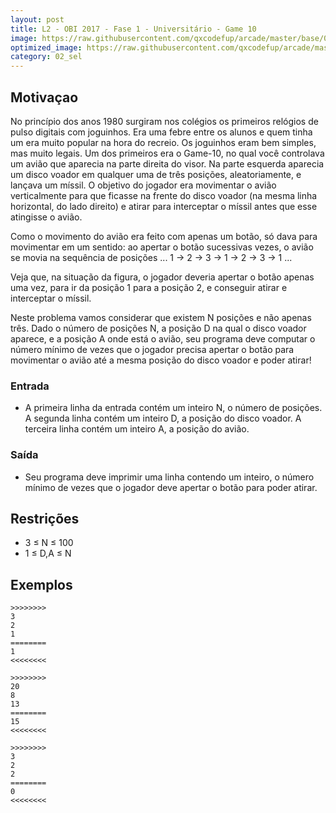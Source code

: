 ```yaml
---
layout: post
title: L2 - OBI 2017 - Fase 1 - Universitário - Game 10
image: https://raw.githubusercontent.com/qxcodefup/arcade/master/base/019/__capa.jpg
optimized_image: https://raw.githubusercontent.com/qxcodefup/arcade/master/base/.thumb/019/Readme.jpg
category: 02_sel
---
```

<!-- DON'T EDIT THIS FILE, GENERATED BY SCRIPT -->
<!-- DON'T EDIT THIS FILE, GENERATED BY SCRIPT -->
<!-- DON'T EDIT THIS FILE, GENERATED BY SCRIPT -->
<!-- DON'T EDIT THIS FILE, GENERATED BY SCRIPT -->
<!-- DON'T EDIT THIS FILE, GENERATED BY SCRIPT -->

## Motivaçao

No princípio dos anos 1980 surgiram nos colégios os primeiros relógios de pulso digitais com joguinhos. Era uma febre entre os alunos e quem tinha um era muito popular na hora do recreio. Os joguinhos eram bem simples, mas muito legais. Um dos primeiros era o Game-10, no qual você controlava um avião que aparecia na parte direita do visor. Na parte esquerda aparecia um disco voador em qualquer uma de três posições, aleatoriamente, e lançava um míssil. O objetivo do jogador era movimentar o avião verticalmente para que ficasse na frente do disco voador (na mesma linha horizontal, do lado direito) e atirar para interceptar o míssil antes que esse atingisse o avião.



Como o movimento do avião era feito com apenas um botão, só dava para movimentar em um sentido: ao apertar o botão sucessivas vezes, o avião se movia na sequência de posições ... 1 → 2 → 3 → 1 → 2 → 3 → 1 ...

Veja que, na situação da figura, o jogador deveria apertar o botão apenas uma vez, para ir da posição 1 para a posição 2, e conseguir atirar e interceptar o míssil.

Neste problema vamos considerar que existem N posições e não apenas três. Dado o número de posições N, a posição D na qual o disco voador aparece, e a posição A onde está o avião, seu programa deve computar o número mínimo de vezes que o jogador precisa apertar o botão para movimentar o avião até a mesma posição do disco voador e poder atirar!

### Entrada

- A primeira linha da entrada contém um inteiro N, o número de posições. A segunda linha contém um inteiro D, a posição do disco voador. A terceira linha contém um inteiro A, a posição do avião.

### Saída

- Seu programa deve imprimir uma linha contendo um inteiro, o número mínimo de vezes que o jogador deve apertar o botão para poder atirar.

## Restrições

* 3 ≤ N ≤ 100
* 1 ≤ D,A ≤ N

## Exemplos

```
>>>>>>>>
3
2
1
========
1
<<<<<<<<

>>>>>>>>
20
8
13
========
15
<<<<<<<<

>>>>>>>>
3
2
2
========
0
<<<<<<<<
```


